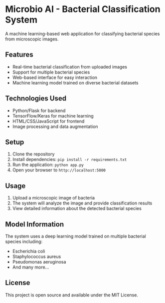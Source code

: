 # Microbio AI - Bacterial Classification System

A machine learning-based web application for classifying bacterial species from microscopic images.

## Features

- Real-time bacterial classification from uploaded images
- Support for multiple bacterial species
- Web-based interface for easy interaction
- Machine learning model trained on diverse bacterial datasets

## Technologies Used

- Python/Flask for backend
- TensorFlow/Keras for machine learning
- HTML/CSS/JavaScript for frontend
- Image processing and data augmentation

## Setup

1. Clone the repository
2. Install dependencies: `pip install -r requirements.txt`
3. Run the application: `python app.py`
4. Open your browser to `http://localhost:5000`

## Usage

1. Upload a microscopic image of bacteria
2. The system will analyze the image and provide classification results
3. View detailed information about the detected bacterial species

## Model Information

The system uses a deep learning model trained on multiple bacterial species including:
- Escherichia coli
- Staphylococcus aureus
- Pseudomonas aeruginosa
- And many more...

## License

This project is open source and available under the MIT License. 